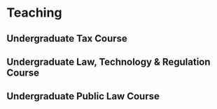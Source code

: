 # Teaching

## Undergraduate Tax Course

## Undergraduate Law, Technology & Regulation Course

## Undergraduate Public Law Course

